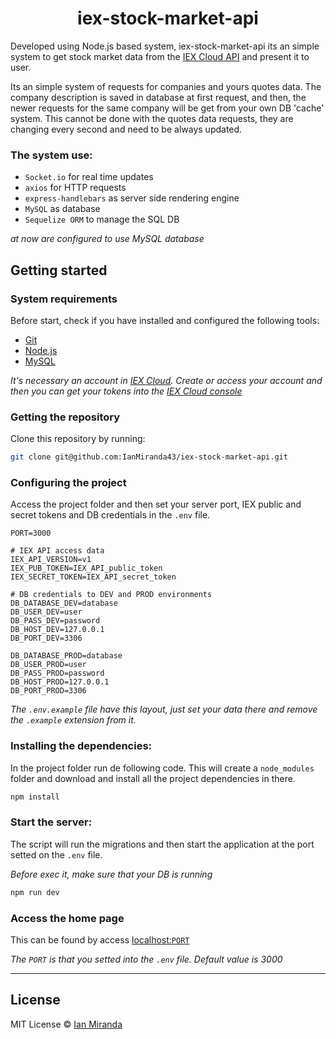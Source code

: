 
<h1 align="center"> 
	iex-stock-market-api
</h1>

Developed using Node.js based system, iex-stock-market-api its an simple system to get stock market data from the [IEX Cloud API](https://iexcloud.io/docs/api/) and present it to user.

Its an simple system of requests for companies and yours quotes data. The company description is saved in database at first request, and then, the newer requests for the same company will be get from your own DB 'cache' system. This cannot be done with the quotes data requests, they are changing every second and need to be always updated.

### The system use: 
* `Socket.io` for real time updates
* `axios` for HTTP requests
* `express-handlebars` as server side rendering engine
* `MySQL` as database
* `Sequelize ORM` to manage the SQL DB

_at now are configured to use MySQL database_

## Getting started

### System requirements

Before start, check if you have installed and configured the following tools:

* [Git](https://git-scm.com/)
* [Node.js](https://nodejs.org/en/)
* [MySQL](https://www.mysql.com/)

_It's necessary an account in [IEX Cloud](https://iexcloud.io/). Create or access your account and then you can get your tokens into the [IEX Cloud console](https://iexcloud.io/console/)_

### Getting the repository

Clone this repository by running:

```bash
git clone git@github.com:IanMiranda43/iex-stock-market-api.git
```

### Configuring the project

Access the project folder and then set your server port, IEX public and secret tokens and DB credentials in the `.env` file.

```env
PORT=3000

# IEX API access data
IEX_API_VERSION=v1
IEX_PUB_TOKEN=IEX_API_public_token
IEX_SECRET_TOKEN=IEX_API_secret_token

# DB credentials to DEV and PROD environments
DB_DATABASE_DEV=database
DB_USER_DEV=user
DB_PASS_DEV=password
DB_HOST_DEV=127.0.0.1
DB_PORT_DEV=3306

DB_DATABASE_PROD=database
DB_USER_PROD=user
DB_PASS_PROD=password
DB_HOST_PROD=127.0.0.1
DB_PORT_PROD=3306
```
_The `.env.example` file have this layout, just set your data there and remove the `.example` extension from it._

### Installing the dependencies:

In the project folder run de following code. This will create a `node_modules` folder and download and install all the project dependencies in there. 

```bash
npm install
```

### Start the server:

The script will run the migrations and then start the application at the port setted on the `.env` file.

_Before exec it, make sure that your DB is running_

```bash
npm run dev
```

### Access the home page

This can be found by access <a href="http://localhost:3000" target="blank">localhost:`PORT`<a>

_The `PORT` is that you setted into the `.env` file. Default value is 3000_

---

## License

MIT License © [Ian Miranda](https://github.com/IanMiranda43)
